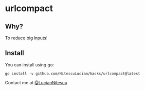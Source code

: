 
# urlcompact

## Why? 

To reduce big inputs!

## Install

You can install using go:

```
go install -v github.com/NitescuLucian/hacks/urlcompact@latest
```

Contact me at [@LucianNitescu](https://twitter.com/LucianNitescu)
